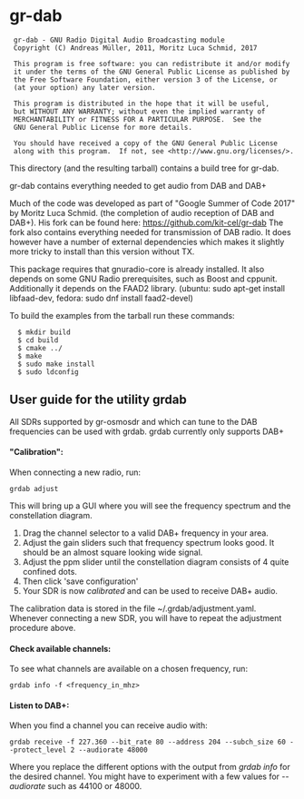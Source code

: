 gr-dab
======

```
 gr-dab - GNU Radio Digital Audio Broadcasting module
 Copyright (C) Andreas Müller, 2011, Moritz Luca Schmid, 2017

 This program is free software: you can redistribute it and/or modify
 it under the terms of the GNU General Public License as published by
 the Free Software Foundation, either version 3 of the License, or
 (at your option) any later version.

 This program is distributed in the hope that it will be useful,
 but WITHOUT ANY WARRANTY; without even the implied warranty of
 MERCHANTABILITY or FITNESS FOR A PARTICULAR PURPOSE.  See the
 GNU General Public License for more details.

 You should have received a copy of the GNU General Public License
 along with this program.  If not, see <http://www.gnu.org/licenses/>.
```


This directory (and the resulting tarball) contains a build tree for
gr-dab.

gr-dab contains everything needed to get audio from DAB and DAB+

Much of the code was developed as part of "Google Summer of Code 2017" by
Moritz Luca Schmid. (the completion of audio reception of DAB and DAB+).
His fork can be found here: https://github.com/kit-cel/gr-dab The fork also
contains everything needed for transmission of DAB radio. It does however have
a number of external dependencies which makes it slightly more tricky to
install than this version without TX.

This package requires that gnuradio-core is already installed.  It
also depends on some GNU Radio prerequisites, such as Boost and
cppunit. Additionally it depends on the FAAD2 library. (ubuntu: sudo apt-get
install libfaad-dev, fedora: sudo dnf install faad2-devel)

To build the examples from the tarball run these commands:

```
  $ mkdir build
  $ cd build
  $ cmake ../
  $ make
  $ sudo make install
  $ sudo ldconfig
```


User guide for the utility **grdab**
------------------------------------

All SDRs supported by gr-osmosdr and which can tune to the DAB frequencies can be used with grdab. grdab currently only supports DAB+


#### "Calibration":

When connecting a new radio, run:

```
grdab adjust
```

This will bring up a GUI where you will see the frequency spectrum and the constellation diagram.

1. Drag the channel selector to a valid DAB+ frequency in your area.
2. Adjust the gain sliders such that frequency spectrum looks good. It should be an almost square looking wide signal.
3. Adjust the ppm slider until the constellation diagram consists of 4 quite confined dots.
4. Then click 'save configuration'
5. Your SDR is now *calibrated* and can be used to receive DAB+ audio.

The calibration data is stored in the file ~/.grdab/adjustment.yaml. Whenever connecting a new SDR, you will have to repeat the adjustment procedure above.

#### Check available channels:

To see what channels are available on a chosen frequency, run:

```
grdab info -f <frequency_in_mhz>
```

#### Listen to DAB+:

When you find a channel you can receive audio with:

```
grdab receive -f 227.360 --bit_rate 80 --address 204 --subch_size 60 --protect_level 2 --audiorate 48000
```

Where you replace the different options with the output from *grdab info* for the desired channel. You might have to experiment with a few values for *--audiorate* such as 44100 or 48000.
